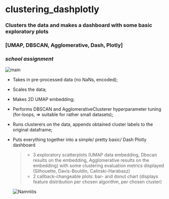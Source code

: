# clustering_dashplotly
### Clusters the data and makes a dashboard with some basic exploratory plots 
### [UMAP, DBSCAN,  Agglomerative, Dash,  Plotly] 
### *school assignment*

![main](https://user-images.githubusercontent.com/102211232/165947985-082f0488-a410-4d05-bc47-29d24bb83fde.png)

- Takes in pre-processed data (no NaNs, encoded);

 -  Scales the data;
   
 -  Makes 2D UMAP embedding;
   
  - Performs DBSCAN and AgglomerativeClusterer hyperparameter tuning
   (for-loops, => suitable for rather small datasets);
   
  - Runs clusterers on the data, appends obtained cluster labels to the original
   dataframe;
   
- Puts everything together into a simple/ pretty basic/ Dash Plotly dashboard 
   > - 3 exploratory scatterplots (UMAP data embedding, Dbscan results on the embedding, 
   Agglomerative results on the embedding) with some clustering evaluation metrics displayed
   (Silhouette, Davis-Bouldin, Calinski-Harabasz)
   > - 2 callback-changeable plots: bar- and donut chart (displays feature distribution per 
   chosen algorithm,  per chosen cluster) 
   
  ![Namnlös](https://user-images.githubusercontent.com/102211232/168421953-11a07df7-098a-4e97-a83f-9bda3b1ba6e3.png)
   
   
   
